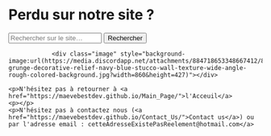 
<html lang="fr">
    <head>
        <meta charset="utf-8">
        <title>GifMignon/Help</title>
        <link rel="icon" type="image/png" sizes="16x16" href="https://lh3.googleusercontent.com/proxy/p2Py6H9WxxxjuUxtelVodHTs1c8b_lOJ1pIQTIq07s4lLAzo-icJBoFF_-yLO6e4_p5UbG4k4KHaaU0I1VbId5CsayqisW6ftjvaI42sMk0EYi5p4SQ">
    </head>

  <body>
        <h1>Perdu sur notre site ?</h1>
<form>
<input type="text" id="input" name="input" placeholder="Rechercher sur le site…">
<input type="button" id="bouton" value="Rechercher" onclick="controle()">
</form>
    <p></p>
      
                <div class="image" style="background-image:url(https://media.discordapp.net/attachments/884718653348667412/885485954595450880/abstract-grunge-decorative-relief-navy-blue-stucco-wall-texture-wide-angle-rough-colored-background.jpg?width=860&height=427)"></div>
      
    <p>N'hésitez pas à retourner à <a href="https://maevebestdev.github.io/Main_Page/">l'Acceuil</a>
    <p></p>
    <p>N'hésitez pas à contactez nous (<a href="https://maevebestdev.github.io/Contact_Us/">Contact us</a>) ou par l'adresse email : cetteAdresseExistePasReelement@hotmail.com</a>
<script src="script.js"></script>
